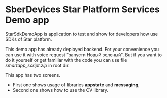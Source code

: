 # SberDevices Star Platform Services Demo app
StarSdkDemoApp is application to test and show for developers how use SDKs of Star platform.

This demo app has already deployed backend. For your convenience you can use it with voice request "запусти Новый зеленый".
But if you want to do it yourself or get familiar with the code you can use file *smartapp_script.zip* in root dir.

This app has two screens.
* First one shows usage of libraries **appstate** and **messaging**,
* Second one shows how to use the CV library.
